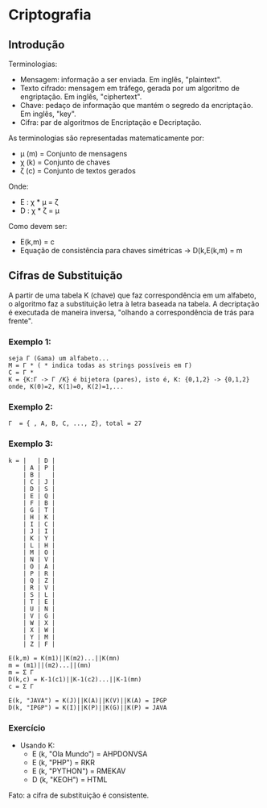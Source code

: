 # Criptografia

## Introdução
Terminologias:
* Mensagem: informação a ser enviada. Em inglês, "plaintext".
* Texto cifrado: mensagem em tráfego, gerada por um algoritmo de engriptação. Em inglês, "ciphertext".
* Chave: pedaço de informação que mantém o segredo da encriptação. Em inglês, "key".
* Cifra: par de algoritmos de Encriptação e Decriptação.

As terminologias são representadas matematicamente por: 
* µ (m) = Conjunto de mensagens
* χ (k) = Conjunto de chaves
* ζ (c) = Conjunto de textos gerados

Onde:
* E : χ * µ = ζ 
* D : χ * ζ = µ
 
Como devem ser:
* E(k,m) = c
* Equação de consistência para chaves simétricas -> D(k,E(k,m) = m

## Cifras de Substituição
A partir de uma tabela K (chave) que faz correspondência em um alfabeto, o algoritmo faz a substituição letra à letra baseada na tabela.
A decriptação é executada de maneira inversa, "olhando a correspondência de trás para frente".
### Exemplo 1:
    seja Γ (Gama) um alfabeto...
    M = Γ * ( * indica todas as strings possíveis em Γ)
    C = Γ *
    K = {K:Γ -> Γ /K} é bijetora (pares), isto é, K: {0,1,2} -> {0,1,2} onde, K(0)=2, K(1)=0, K(2)=1,...

### Exemplo 2:
    Γ  = { , A, B, C, ..., Z}, total = 27

### Exemplo 3:
    k = |   | D |
        | A | P |
        | B |   |
        | C | J |
        | D | S |
        | E | Q |
        | F | B |
        | G | T |
        | H | K |
        | I | C |
        | J | I |
        | K | Y |
        | L | H |
        | M | O |
        | N | V |
        | O | A |
        | P | R |
        | Q | Z |
        | R | V |
        | S | L |
        | T | E |
        | U | N |
        | V | G |
        | W | X |
        | X | W |
        | Y | M |
        | Z | F |        
    
    E(k,m) = K(m1)||K(m2)...||K(mn)
    m = (m1)||(m2)...||(mn)
    m = Σ Γ
    D(k,c) = K-1(c1)||K-1(c2)...||K-1(mn)
    c = Σ Γ
    
    E(k, "JAVA") = K(J)||K(A)||K(V)||K(A) = IPGP
    D(k, "IPGP") = K(I)||K(P)||K(G)||K(P) = JAVA
    
### Exercício
* Usando K:
    * E (k, "Ola Mundo") = AHPDONVSA
    * E (k, "PHP") = RKR
    * E (k, "PYTHON") = RMEKAV
    * D (k, "KEOH") = HTML

Fato: a cifra de substituição é consistente.
